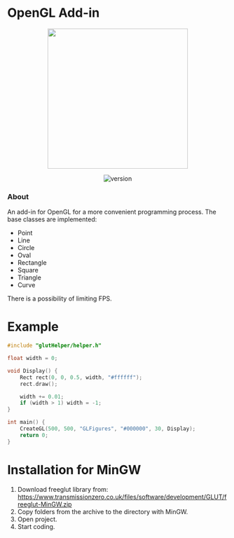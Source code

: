# OpenGL Add-in
<p align="center">
  <img src="https://psv4.userapi.com/c856228/u215115449/docs/d15/b6eb94f3dda4/GLaddin.png?extra=W6Bn4na5Lee0XF1-cL2tipAs1LjGy3XzKjXYpMzu1HsDfNtR__M4iZQPjQwkQto1OwCSgVRJICs59zizPqkx2uToj7uZuBDMRr9QYgi1vjG41trfF3nsOmtOXmLm5JUgdFakih5yUoMSrBntQw-Y8Wdo" width="320">
</p>
<p align="center">
  <img src="https://img.shields.io/badge/version-1.0.0-blue.svg" alt="version">
</p>

### About
An add-in for OpenGL for a more convenient programming process. The base classes are implemented: 
- Point
- Line
- Circle
- Oval
- Rectangle
- Square
- Triangle
- Curve

There is a possibility of limiting FPS.

# Example
```cpp
#include "glutHelper/helper.h"

float width = 0;

void Display() {
    Rect rect(0, 0, 0.5, width, "#ffffff");
    rect.draw();

    width += 0.01;
    if (width > 1) width = -1;
}

int main() {
    CreateGL(500, 500, "GLFigures", "#000000", 30, Display);
    return 0;
}
```

# Installation for MinGW
1. Download freeglut library from: https://www.transmissionzero.co.uk/files/software/development/GLUT/freeglut-MinGW.zip
2. Copy folders from the archive to the directory with MinGW.
3. Open project.
4. Start coding.
